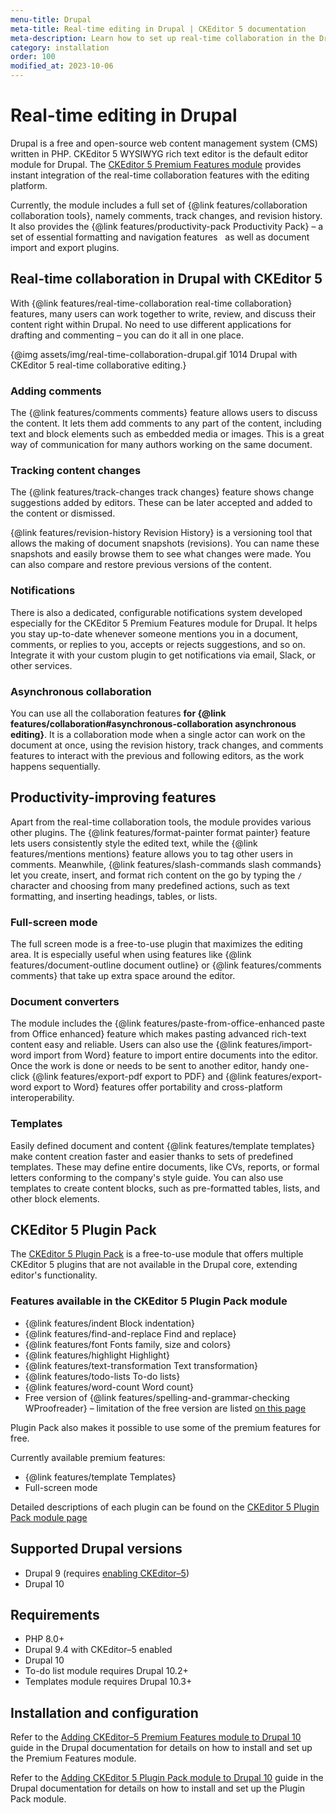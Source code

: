 ```yaml
---
menu-title: Drupal
meta-title: Real-time editing in Drupal | CKEditor 5 documentation
meta-description: Learn how to set up real-time collaboration in the Drupal editing platform with the CKEditor 5 Premium Features module.
category: installation
order: 100
modified_at: 2023-10-06
---
```


# Real-time editing in Drupal

Drupal is a free and open-source web content management system (CMS) written in PHP. CKEditor&nbsp;5 WYSIWYG rich text editor is the default editor module for Drupal. The [CKEditor&nbsp;5 Premium Features module](https://www.drupal.org/project/ckeditor5_premium_features) provides instant integration of the real-time collaboration features with the editing platform.

Currently, the module includes a full set of {@link features/collaboration collaboration tools}, namely comments, track changes, and revision history. It also provides the {@link features/productivity-pack Productivity Pack} &ndash; a set of essential formatting and navigation features &nbsp; as well as document import and export plugins.

## Real-time collaboration in Drupal with CKEditor 5

With {@link features/real-time-collaboration real-time collaboration} features, many users can work together to write, review, and discuss their content right within Drupal. No need to use different applications for drafting and commenting &ndash; you can do it all in one place.

{@img assets/img/real-time-collaboration-drupal.gif 1014 Drupal with CKEditor&nbsp;5 real-time collaborative editing.}

### Adding comments

The {@link features/comments comments} feature allows users to discuss the content. It lets them add comments to any part of the content, including text and block elements such as embedded media or images. This is a great way of communication for many authors working on the same document.

### Tracking content changes

The {@link features/track-changes track changes} feature shows change suggestions added by editors. These can be later accepted and added to the content or dismissed.

{@link features/revision-history Revision History} is a versioning tool that allows the making of document snapshots (revisions). You can name these snapshots and easily browse them to see what changes were made. You can also compare and restore previous versions of the content.

### Notifications

There is also a dedicated, configurable notifications system developed especially for the CKEditor&nbsp;5 Premium Features module for Drupal. It helps you stay up-to-date whenever someone mentions you in a document, comments, or replies to you, accepts or rejects suggestions, and so on. Integrate it with your custom plugin to get notifications via email, Slack, or other services.

### Asynchronous collaboration

You can use all the collaboration features **for {@link features/collaboration#asynchronous-collaboration asynchronous editing}**. It is a collaboration mode when a single actor can work on the document at once, using the revision history, track changes, and comments features to interact with the previous and following editors, as the work happens sequentially.

## Productivity-improving features

Apart from the real-time collaboration tools, the module provides various other plugins. The {@link features/format-painter format painter} feature lets users consistently style the edited text, while the {@link features/mentions mentions} feature allows you to tag other users in comments. Meanwhile, {@link features/slash-commands slash commands} let you create, insert, and format rich content on the go by typing the `/` character and choosing from many predefined actions, such as text formatting, and inserting headings, tables, or lists.

### Full-screen mode

The full screen mode is a free-to-use plugin that maximizes the editing area. It is especially useful when using features like {@link features/document-outline document outline} or {@link features/comments comments} that take up extra space around the editor.

### Document converters

The module includes the {@link features/paste-from-office-enhanced paste from Office enhanced} feature which makes pasting advanced rich-text content easy and reliable. Users can also use the {@link features/import-word import from Word} feature to import entire documents into the editor. Once the work is done or needs to be sent to another editor, handy one-click {@link features/export-pdf export to PDF} and {@link features/export-word export to Word} features offer portability and cross-platform interoperability.

### Templates

Easily defined document and content {@link features/template templates} make content creation faster and easier thanks to sets of predefined templates. These may define entire documents, like CVs, reports, or formal letters conforming to the company's style guide. You can also use templates to create content blocks, such as pre-formatted tables, lists, and other block elements.

## CKEditor 5 Plugin Pack

The [CKEditor&nbsp;5 Plugin Pack](https://www.drupal.org/project/ckeditor5_plugin_pack) is a free-to-use module that offers multiple CKEditor 5 plugins that are not available in the Drupal core, extending editor's functionality.

### Features available in the CKEditor 5 Plugin Pack module

* {@link features/indent Block indentation}
* {@link features/find-and-replace Find and replace}
* {@link features/font Fonts family, size and colors}
* {@link features/highlight Highlight}
* {@link features/text-transformation Text transformation}
* {@link features/todo-lists To-do lists}
* {@link features/word-count Word count}
* Free version of {@link features/spelling-and-grammar-checking WProofreader} &ndash; limitation of the free version are listed [on this page](https://www.drupal.org/docs/extending-drupal/contributed-modules/contributed-module-documentation/ckeditor-5-plugin-pack/wproofreader-free-vs-premium-feature-comparison)

Plugin Pack also makes it possible to use some of the premium features for free. 

Currently available premium features:

* {@link features/template Templates}
* Full-screen mode

Detailed descriptions of each plugin can be found on the [CKEditor&nbsp;5 Plugin Pack module page](https://www.drupal.org/project/ckeditor5_plugin_pack)

## Supported Drupal versions

* Drupal 9 (requires [enabling CKEditor&ndash;5](https://www.drupal.org/docs/core-modules-and-themes/core-modules/experimental-ckeditor-5/installation-and-configuration-of-ckeditor-5-module-on-drupal-9))
* Drupal 10

## Requirements

* PHP 8.0+
* Drupal 9.4 with CKEditor&ndash;5 enabled
* Drupal 10
* To-do list module requires Drupal 10.2+
* Templates module requires Drupal 10.3+

## Installation and configuration

Refer to the [Adding CKEditor&ndash;5 Premium Features module to Drupal 10](https://www.drupal.org/docs/contributed-modules/ckeditor-5-premium-features/how-to-install-and-set-up-the-module) guide in the Drupal documentation for details on how to install and set up the Premium Features module.

Refer to the [Adding CKEditor 5 Plugin Pack module to Drupal 10](https://www.drupal.org/docs/extending-drupal/contributed-modules/contributed-module-documentation/ckeditor-5-plugin-pack/how-to-install-and-set-up-the-module) guide in the Drupal documentation for details on how to install and set up the Plugin Pack module.

